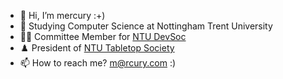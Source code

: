 - 👋 Hi, I’m mercury :+)
- 👀 Studying Computer Science at Nottingham Trent University
- 🧑‍💻 Committee Member for [NTU DevSoc](https://devsoc.co.uk)
- ♟️ President of [NTU Tabletop Society](https://www.trentstudents.org/groups/tabletop)
- 📫 How to reach me? m@rcury.com :)

<!---
seedsensation/seedsensation is a ✨ special ✨ repository because its `README.md` (this file) appears on your GitHub profile.
You can click the Preview link to take a look at your changes.
--->
